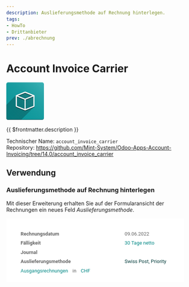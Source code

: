 ```yaml
---
description: Auslieferungsmethode auf Rechnung hinterlegen.
tags:
- HowTo
- Drittanbieter
prev: ./abrechnung
---
```

# Account Invoice Carrier

![icon_oms_box](assets/icon_oms_box.png)

{{ $frontmatter.description }}

Technischer Name: `account_invoice_carrier`\
Repository: <https://github.com/Mint-System/Odoo-Apps-Account-Invoicing/tree/14.0/account_invoice_carrier>

## Verwendung

### Auslieferungsmethode auf Rechnung hinterlegen

Mit dieser Erweiterung erhalten Sie auf der Formularansicht der Rechnungen ein neues Feld *Auslieferungsmethode*.

![](assets/Account%20Invoice%20Carrier.png)